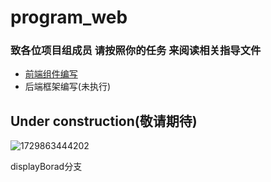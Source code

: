 # program_web

### 致各位项目组成员 请按照你的任务 来阅读相关指导文件

- [前端组件编写](/codesource-vue/README.md)
- 后端框架编写(未执行)

## Under construction(敬请期待)

![1729863444202](images/README/1729863444202.png)

displayBorad分支
